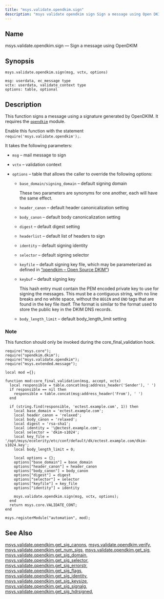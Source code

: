 ```yaml
---
title: "msys.validate.opendkim.sign"
description: "msys validate opendkim sign Sign a message using Open DKIM msys validate opendkim sign msg vctx options This function signs a message using a signature generated by Open DKIM It requires the opendkim module Enable this function with the statement require msys validate opendkim It takes the following parameters msg..."
---
```


<a name="lua.ref.msys.validate.opendkim.sign"></a> 
## Name

msys.validate.opendkim.sign — Sign a message using OpenDKIM

<a name="idp19089952"></a> 
## Synopsis

`msys.validate.opendkim.sign(msg, vctx, options)`

```
msg: userdata, ec_message type
vctx: userdata, validate_context type
options: table, optional
```
<a name="idp19093024"></a> 
## Description

This function signs a message using a signature generated by OpenDKIM. It requires the [`opendkim`](/momentum/4/modules/opendkim) module.

Enable this function with the statement `require('msys.validate.opendkim');`.

It takes the following parameters:

*   `msg` – mail message to sign

*   `vctx` – validation context

*   `options` – table that allows the caller to override the following options:

    *   `base_domain/signing_domain` – default signing domain

        These two parameters are synonyms for one another, each will have the same effect.

    *   `header_canon` – default header canonicalization setting

    *   `body_canon` – default body canonicalization setting

    *   `digest` – default digest setting

    *   `headerlist` – default list of headers to sign

    *   `identity` – default signing identity

    *   `selector` – default signing selector

    *   `keyfile` – default signing key file, which may be parameterized as defined in [“opendkim – Open Source DKIM”](/momentum/4/modules/opendkim))

    *   `keybuf` – default signing key

        This hash entry must contain the PEM encoded private key to use for signing the messages. This must be a contiguous string, with no line breaks and no white space, without the `BEGIN` and `END` tags that are found in the key file itself. The format is similar to the format used to store the public key in the DKIM DNS records.

    *   `body_length_limit` – default body_length_limit setting

### Note

This function should only be invoked during the core_final_validation hook.

<a name="lua.ref.msys.validate.opendkim.sign.example"></a> 


```
require("msys.core");
require("opendkim.dkim");
require("msys.validate.opendkim");
require("msys.extended.message");

local mod ={};

function mod:core_final_validation(msg, accept, vctx)
  local responsible = table.concat(msg:address_header('Sender'), ' ')
  if responsible == nil then
    responsible = table.concat(msg:address_header('From'), ' ')
  end

  if (string.find(responsible, 'ectest.example.com', 1)) then
    local base_domain = 'ectest.example.com';
    local header_canon = 'relaxed';
    local body_canon = 'relaxed';
    local digest = 'rsa-sha1';
    local identity = '\@ectest.example.com';
    local selector = 'dkim-s1024';
    local key_file = '/opt/msys/ecelerity/etc/conf/default/dk/ectest.example.com/dkim-s1024.key';
    local body_length_limit = 0;

    local options = {};
    options["base_domain"] = base_domain
    options["header_canon"] = header_canon
    options["body_canon"] = body_canon
    options["digest"] = digest
    options["selector"] = selector
    options["keyfile"] = key_file
    options["identity"] = identity

    msys.validate.opendkim.sign(msg, vctx, options);
  end
  return msys.core.VALIDATE_CONT;
end

msys.registerModule("automation", mod);
```

<a name="idp19123360"></a> 
## See Also

[msys.validate.opendkim.get_sig_canons](/momentum/4/lua/ref-msys-validate-opendkim-get-sig-canons), [msys.validate.opendkim.verify](/momentum/4/lua/ref-msys-validate-opendkim-verify), [msys.validate.opendkim.get_num_sigs](/momentum/4/lua/ref-msys-validate-opendkim-get-num-sigs), [msys.validate.opendkim.get_sig](/momentum/4/lua/ref-msys-validate-opendkim-get-sig), [msys.validate.opendkim.get_sig_domain](/momentum/4/lua/ref-msys-validate-opendkim-get-sig-domain), [msys.validate.opendkim.get_sig_selector](/momentum/4/lua/ref-msys-validate-opendkim-get-sig-selector), [msys.validate.opendkim.get_sig_errorstr](/momentum/4/lua/ref-msys-validate-opendkim-get-sig-errorstr), [msys.validate.opendkim.get_sig_flags](/momentum/4/lua/ref-msys-validate-opendkim-get-sig-flags), [msys.validate.opendkim.get_sig_identity](/momentum/4/lua/ref-msys-validate-opendkim-get-sig-identity), [msys.validate.opendkim.get_sig_keysize](/momentum/4/lua/ref-msys-validate-opendkim-get-sig-keysize), [msys.validate.opendkim.get_sig_signalg](/momentum/4/lua/ref-msys-validate-opendkim-get-sig-signalg), [msys.validate.opendkim.get_sig_hdrsigned](/momentum/4/lua/ref-msys-validate-opendkim-get-sig-hdrsigned),